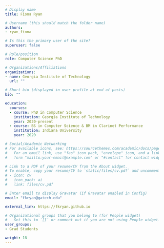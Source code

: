 ```yaml
---
# Display name
title: Fiona Ryan

# Username (this should match the folder name)
authors:
- ryan_fiona

# Is this the primary user of the site?
superuser: false

# Role/position
role: Computer Science PhD

# Organizations/Affiliations
organizations:
- name: Georgia Institute of Technology
  url: ""

# Short bio (displayed in user profile at end of posts)
bio: ""

education:
  courses:
  - course: PhD in Computer Science
    institution: Georgia Institute of Technology
    year: 2020-present
  - course: BS in Computer Science & BM in Clarinet Performance
    institution: Indiana University
    year: 2020

# Social/Academic Networking
# For available icons, see: https://sourcethemes.com/academic/docs/page-builder/#icons
#   For an email link, use "fas" icon pack, "envelope" icon, and a link in the
#   form "mailto:your-email@example.com" or "#contact" for contact widget.

# Link to a PDF of your resume/CV from the About widget.
# To enable, copy your resume/CV to `static/files/cv.pdf` and uncomment the lines below.
# - icon: cv
#   icon_pack: ai
#   link: files/cv.pdf

# Enter email to display Gravatar (if Gravatar enabled in Config)
email: "fkryan@gatech.edu"

external_link: https://fkryan.github.io

# Organizational groups that you belong to (for People widget)
#   Set this to `[]` or comment out if you are not using People widget.
user_groups:
- Grad Students

weight: 18
---
```

